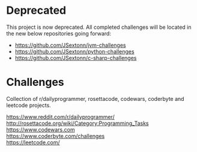 # Deprecated
This project is now deprecated. All completed challenges will be located in the new below repositories going forward:
- https://github.com/JSextonn/jvm-challenges
- https://github.com/JSextonn/python-challenges
- https://github.com/JSextonn/c-sharp-challenges

# Challenges
Collection of r/dailyprogrammer, rosettacode, codewars, coderbyte and leetcode projects.  

https://www.reddit.com/r/dailyprogrammer/  
http://rosettacode.org/wiki/Category:Programming_Tasks  
https://www.codewars.com  
https://www.coderbyte.com/challenges  
https://leetcode.com/
